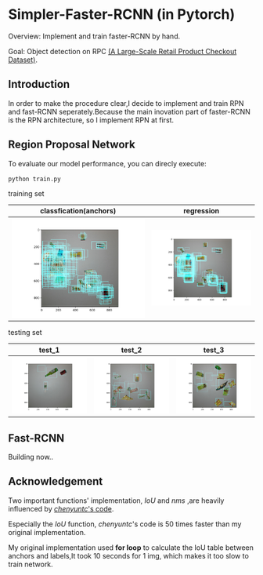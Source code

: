 # Simpler-Faster-RCNN  (in Pytorch)
Overview: Implement and train faster-RCNN by hand.

Goal: Object detection on RPC [(A Large-Scale Retail Product Checkout Dataset)](https://www.kaggle.com/diyer22/introduce-rpc-dataset).

## Introduction
In order to make the procedure clear,I decide to implement and train RPN and fast-RCNN seperately.Because the main inovation part of faster-RCNN is the RPN architecture, so I implement RPN at first.


## Region Proposal Network
To evaluate our model performance, you can direcly execute:
```
python train.py
```
training set

|classfication(anchors) | regression |
|----------|--------|
|<img src="https://github.com/RobinhoodKi/Simpler-Faster-RCNN/blob/master/RPN/result/cls_v.png" width="800">|<img src="https://github.com/RobinhoodKi/Simpler-Faster-RCNN/blob/master/RPN/result/reg_v.png" width="800">|

testing set

|test_1 | test_2 |  test_3|
|----------|--------|------|
|<img src="https://github.com/RobinhoodKi/Simpler-Faster-RCNN/blob/master/RPN/result/t_1.png" width="800">|<img src="https://github.com/RobinhoodKi/Simpler-Faster-RCNN/blob/master/RPN/result/t_2.png" width="800">|<img src="https://github.com/RobinhoodKi/Simpler-Faster-RCNN/blob/master/RPN/result/t_3.png" width="800">|

## Fast-RCNN
Building now..

## Acknowledgement
Two important functions' implementation, *IoU* and *nms* ,are heavily influenced by [*chenyuntc*'s code](https://github.com/chenyuntc/simple-faster-rcnn-pytorch).

Especially the *IoU* function, *chenyuntc*'s code is 50 times faster than my original implementation.

My original implementation used **for loop** to calculate the IoU table between anchors and labels,It took 10 seconds for 1 img, which makes it too slow to train network.
